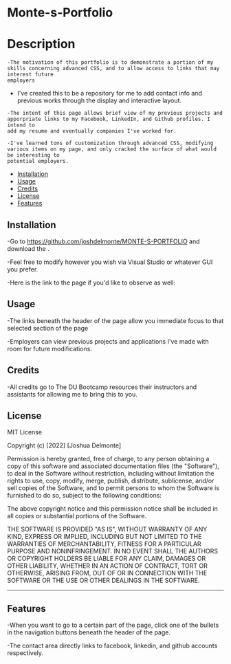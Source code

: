 # Monte-s-Portfolio
# Description

    -The motivation of this portfolio is to demonstrate a portion of my skills concerning advanced CSS, and to allow access to links that may interest future
    employers

   - I've created this to be a repository for me to add contact info and previous works through the display and interactive layout.

    -The intent of this page allows brief view of my previous projects and apporpriate links to my Facebook, LinkedIn, and Github profiles. I intend to 
    add my resume and eventually companies I've worked for.

    -I've learned tons of customization through advanced CSS, modifying various items on my page, and only cracked the surface of what would be interesting to 
    potential employers.


- [Installation](#installation)
- [Usage](#usage)
- [Credits](#credits)
- [License](#license)
- [Features](#features)
## Installation

-Go to https://github.com/joshdelmonte/MONTE-S-PORTFOLIO and download the .

-Feel free to modify however you wish via Visual Studio or whatever GUI you prefer.
<!-- Add a link with the real URL so they can view the code in console. -->
-Here is the link to the page if you'd like to observe as well:
<!-- LINK! YOU'VE GOT TO SAVE THE PRINCESS ZELDA! -->
## Usage

-The links beneath the header of the page allow you immediate focus to that selected section of the page

-Employers can view previous projects and applications I've made with room for future modifications.

## Credits

-All credits go to The DU Bootcamp resources their instructors and assistants for allowing me to bring this to you.

## License

MIT License

Copyright (c) [2022] [Joshua Delmonte]

Permission is hereby granted, free of charge, to any person obtaining a copy
of this software and associated documentation files (the "Software"), to deal
in the Software without restriction, including without limitation the rights
to use, copy, modify, merge, publish, distribute, sublicense, and/or sell
copies of the Software, and to permit persons to whom the Software is
furnished to do so, subject to the following conditions:

The above copyright notice and this permission notice shall be included in all
copies or substantial portions of the Software.

THE SOFTWARE IS PROVIDED "AS IS", WITHOUT WARRANTY OF ANY KIND, EXPRESS OR
IMPLIED, INCLUDING BUT NOT LIMITED TO THE WARRANTIES OF MERCHANTABILITY,
FITNESS FOR A PARTICULAR PURPOSE AND NONINFRINGEMENT. IN NO EVENT SHALL THE
AUTHORS OR COPYRIGHT HOLDERS BE LIABLE FOR ANY CLAIM, DAMAGES OR OTHER
LIABILITY, WHETHER IN AN ACTION OF CONTRACT, TORT OR OTHERWISE, ARISING FROM,
OUT OF OR IN CONNECTION WITH THE SOFTWARE OR THE USE OR OTHER DEALINGS IN THE
SOFTWARE.

---

## Features

-When you want to go to a certain part of the page, click one of the bullets in the navigation buttons beneath the header of the page.

-The contact area directly links to facebook, linkedin, and github accounts respectively.
